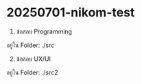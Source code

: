 # 20250701-nikom-test

1. ข้อสอบ Programming

อยู่ใน Folder: ./src

2. ข้อสอบ UX/UI

อยู่ใน Folder: ./src2